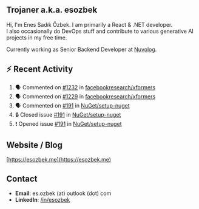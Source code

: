 ##  Trojaner a.k.a. esozbek
Hi, I'm Enes Sadık Özbek. I am primarily a React & .NET developer.  
I also occasionally do DevOps stuff and contribute to various generative AI projects in my free time.

Currently working as Senior Backend Developer at [Nuvolog](https://nuvolog.com/).

## :zap: Recent Activity

<!--START_SECTION:activity-->
1. 🗣 Commented on [#1232](https://github.com/facebookresearch/xformers/pull/1232#issuecomment-2727618993) in [facebookresearch/xformers](https://github.com/facebookresearch/xformers)
2. 🗣 Commented on [#1229](https://github.com/facebookresearch/xformers/issues/1229#issuecomment-2726070607) in [facebookresearch/xformers](https://github.com/facebookresearch/xformers)
3. 🗣 Commented on [#191](https://github.com/NuGet/setup-nuget/issues/191#issuecomment-2710862424) in [NuGet/setup-nuget](https://github.com/NuGet/setup-nuget)
4. 🔒 Closed issue [#191](https://github.com/NuGet/setup-nuget/issues/191) in [NuGet/setup-nuget](https://github.com/NuGet/setup-nuget)
5. ❗ Opened issue [#191](https://github.com/NuGet/setup-nuget/issues/191) in [NuGet/setup-nuget](https://github.com/NuGet/setup-nuget)
<!--END_SECTION:activity-->

## Website / Blog
[https://esozbek.me](https://esozbek.me)

## Contact
- **Email**: es.ozbek (at) outlook (dot) com
- **LinkedIn**: [/in/esozbek](https://linkedin.com/in/esozbek)

